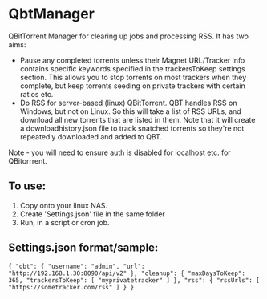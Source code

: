 # QbtManager
 QBitTorrent Manager for clearing up jobs and processing RSS. It has two aims:
 * Pause any completed torrents unless their Magnet URL/Tracker info contains specific keywords specified in the trackersToKeep settings section. This allows you to stop torrents on most trackers when they complete, but keep torrents seeding on private trackers with certain ratios etc.
 * Do RSS for server-based (linux) QBitTorrent. QBT handles RSS on Windows, but not on Linux. So this will take a list of RSS URLs, and download all new torrents that are listed in them. Note that it will create a downloadhistory.json file to track snatched torrents so they're not repeatedly downloaded and added to QBT.
 
Note - you will need to ensure auth is disabled for localhost etc. for QBitorrrent.
 
## To use:
1. Copy onto your linux NAS.
2. Create 'Settings.json' file in the same folder
3. Run, in a script or cron job. 

## Settings.json format/sample:
`{
  "qbt": {
    "username": "admin",
    "url": "http://192.168.1.30:8090/api/v2"
  },
  "cleanup": {
    "maxDaysToKeep": 365,
    "trackersToKeep": [
      "myprivatetracker"
    ]
  },
  "rss": {
    "rssUrls": [
      "https://sometracker.com/rss"
    ]
  }
}`
